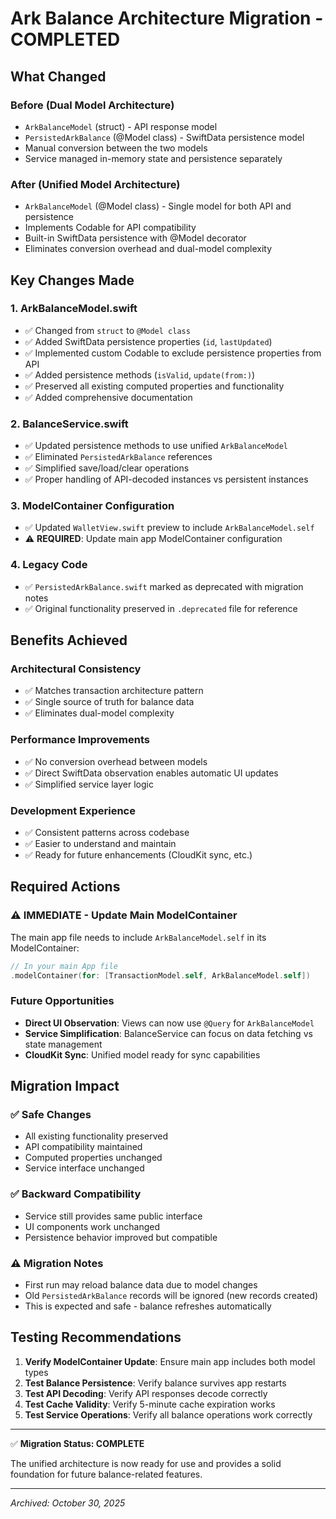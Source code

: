# Ark Balance Architecture Migration - COMPLETED

## What Changed

### Before (Dual Model Architecture)
- `ArkBalanceModel` (struct) - API response model
- `PersistedArkBalance` (@Model class) - SwiftData persistence model 
- Manual conversion between the two models
- Service managed in-memory state and persistence separately

### After (Unified Model Architecture)
- `ArkBalanceModel` (@Model class) - Single model for both API and persistence
- Implements Codable for API compatibility
- Built-in SwiftData persistence with @Model decorator
- Eliminates conversion overhead and dual-model complexity

## Key Changes Made

### 1. ArkBalanceModel.swift
- ✅ Changed from `struct` to `@Model class`
- ✅ Added SwiftData persistence properties (`id`, `lastUpdated`)
- ✅ Implemented custom Codable to exclude persistence properties from API
- ✅ Added persistence methods (`isValid`, `update(from:)`)
- ✅ Preserved all existing computed properties and functionality
- ✅ Added comprehensive documentation

### 2. BalanceService.swift
- ✅ Updated persistence methods to use unified `ArkBalanceModel`
- ✅ Eliminated `PersistedArkBalance` references
- ✅ Simplified save/load/clear operations
- ✅ Proper handling of API-decoded instances vs persistent instances

### 3. ModelContainer Configuration
- ✅ Updated `WalletView.swift` preview to include `ArkBalanceModel.self`
- ⚠️  **REQUIRED**: Update main app ModelContainer configuration

### 4. Legacy Code
- ✅ `PersistedArkBalance.swift` marked as deprecated with migration notes
- ✅ Original functionality preserved in `.deprecated` file for reference

## Benefits Achieved

### Architectural Consistency
- ✅ Matches transaction architecture pattern
- ✅ Single source of truth for balance data
- ✅ Eliminates dual-model complexity

### Performance Improvements
- ✅ No conversion overhead between models
- ✅ Direct SwiftData observation enables automatic UI updates
- ✅ Simplified service layer logic

### Development Experience
- ✅ Consistent patterns across codebase
- ✅ Easier to understand and maintain
- ✅ Ready for future enhancements (CloudKit sync, etc.)

## Required Actions

### ⚠️ IMMEDIATE - Update Main ModelContainer
The main app file needs to include `ArkBalanceModel.self` in its ModelContainer:

```swift
// In your main App file
.modelContainer(for: [TransactionModel.self, ArkBalanceModel.self])
```

### Future Opportunities
- **Direct UI Observation**: Views can now use `@Query` for `ArkBalanceModel`
- **Service Simplification**: BalanceService can focus on data fetching vs state management
- **CloudKit Sync**: Unified model ready for sync capabilities

## Migration Impact

### ✅ Safe Changes
- All existing functionality preserved
- API compatibility maintained
- Computed properties unchanged
- Service interface unchanged

### ✅ Backward Compatibility
- Service still provides same public interface
- UI components work unchanged
- Persistence behavior improved but compatible

### ⚠️ Migration Notes
- First run may reload balance data due to model changes
- Old `PersistedArkBalance` records will be ignored (new records created)
- This is expected and safe - balance refreshes automatically

## Testing Recommendations

1. **Verify ModelContainer Update**: Ensure main app includes both model types
2. **Test Balance Persistence**: Verify balance survives app restarts
3. **Test API Decoding**: Verify API responses decode correctly
4. **Test Cache Validity**: Verify 5-minute cache expiration works
5. **Test Service Operations**: Verify all balance operations work correctly

---

✅ **Migration Status: COMPLETE**

The unified architecture is now ready for use and provides a solid foundation for future balance-related features.

---
*Archived: October 30, 2025*